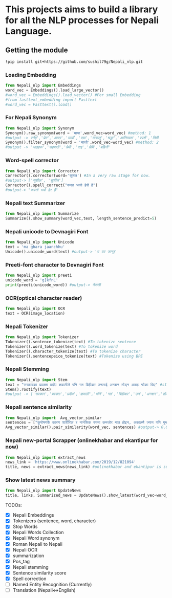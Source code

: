 <h1>This projects aims to build a library for all the NLP processes for Nepali Language.</h1>

<h2>Getting the module</h2>

```bash
!pip install git+https://github.com/sushil79g/Nepali_nlp.git
```

<h3>Loading Embedding</h3>

```python
from Nepali_nlp import Embeddings
word_vec = Embeddings().load_large_vector()
#word_vec = Embeddings().load_vector() #For small Embedding
#from fasttext_embedding import Fasttext
#word_vec = Fasttext().load()
```

<h3>For Nepali Synonym</h3>

```python
from Nepali_nlp import Synonym
Synonym().raw_synonym(word = 'माया',word_vec=word_vec) #method: 1
#output -> स्नेह','प्रेम','आदर','मायाँ','दया','मायालु','श्रद्धा','आत्मियता','स्पर्श','तिमी
Synonym().filter_synonym(word = 'साथी',word_vec=word_vec) #method: 2
#output -> 'भाइहरू','सहपाठी','प्रेमी','दाइ','प्रेमि','बहिनी'
```

<h3>Word-spell corrector</h3>

```python
from Nepali_nlp import Corrector
Corrector().corrector(word='सुशल') #In a very raw stage for now.
#output-> ['सुशील', 'सुशील']
Corrector().spell_correct("कस्त भको हेरौ है")
#output-> "कस्तो भयो हेर है"
```

<h3>Nepali text Summarizer</h3>

```python
from Nepali_nlp import Summarize
Summarize().show_summary(word_vec,text, length_sentence_predict=5)
```

<h3>Nepali unicode to Devnagiri Font</h3>

```python
from Nepali_nlp import Unicode
text = 'ma ghara jaanchhu'
Unicode().unicode_word(text) #output-> 'म घर जान्छु'
```

<h3>Preeti-font character to Devnagiri Font</h3>

```python
from Nepali_nlp import preeti
unicode_word = 'g]kfnL'
print(preeti(unicode_word)) #output-> नेपाली
```

<h3>OCR(optical character reader)</h3>

```python
from Nepali_nlp import OCR
text = OCR(image_location)
```

<h3>Nepali Tokenizer</h3>

```python
from Nepali_nlp import Tokenizer
Tokenizer().sentence_tokenize(text) #To tokenize sentence
Tokenizer().word_tokenize(text) #To tokenize word
Tokenizer().character_tokenize(text) #To tokenize character
Tokenizer().sentencepeice_tokenize(text) #Tokenize using BPE
```

<h3>Nepali Stemming</h3>

```python
from Nepali_nlp import Stem
text = "सरकारका प्रवक्ता प्रदीप ज्ञवालीले पनि गत बिहीबार उनलाई अनशन तोड्न आग्रह गरेका थिए" #str or list of word
Stem().rootify(text)
#output -> ['सरकार','प्रवक्ता','प्रदीप','ज्ञवाली','पनि','गत','बिहीबार','उन','अनशन','तोड्न','आग्रह','गर','']
```

<h3>Nepali sentence similarity</h3>

```python
from Nepali_nlp import  Avg_vector_similar
sentences = ["कुपोषणकै कारण शारीरिक र मानसिक रुपमा कमजोर मात्र होइन, अकालमै ज्यान पनि गुमाउनुको परेको समाचार बग्रेल्ती सुन्न सकिन्छ","कर्णाली प्रदेश सामाजिक विकास मन्त्रालयले उपलब्ध गराएको तथ्यांकले कर्णालीमा प्रत्येक वर्ष जन्मिएका ५ वर्षमुनीका बालबालिका १ हजार जनामध्ये ५८ जनाले ज्यान गुमाउँदै आएको देखाएको छ"]
Avg_vector_similar().pair_similarity(word_vec, sentences) #output-> 0.6817289590835571
```

<h3>Nepali new-portal Scrapper (onlinekhabar and ekantipur for now)</h3>

```python
from Nepali_nlp import extract_news
news_link = 'https://www.onlinekhabar.com/2019/12/821094'
title, news = extract_news(news_link) #onlinekhabar and ekantipur is supported at the moment.
```

<h3>Show latest news summary</h3>

```python
from Nepali_nlp import UpdateNews
title, links, Summarized_news = UpdateNews().show_latest(word_vec=word_vec,portal='onlinekhabar',number_of_news=5) #ekantipur portal is also supported
```

TODOs:</br>

- [x] Nepali Embeddings
- [x] Tokenizers (sentence, word, character)
- [x] Stop Words
- [x] Nepali Words Collection
- [x] Nepali Word synonym
- [x] Roman Nepali to Nepali
- [x] Nepali OCR
- [x] summarization
- [x] Pos_tag
- [x] Nepali stemming
- [x] Sentence similarity score
- [x] Spell correction
- [ ] Named Entity Recognition (Currently)
- [ ] Translation (Nepali<->English)
